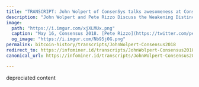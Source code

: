 ```yaml
---
title: "TRANSCRIPT: John Wolpert of ConsenSys talks awesomeness at Consensus 2018 CoinDeskLIVE"
description: "John Wolpert and Pete Rizzo Discuss the Weakening Distinciton Between Private and Public Blockchain."
image:
  path: "https://i.imgur.com/xjXLMUx.png"
  caption: "May 16, Consensus 2018. [Pete Rizzo](https://twitter.com/pete_rizzo_) of @Coindesk interviews [John Wolpert](https://twitter.com/jwolpert), ConsenSys Studios."
  og_image: "https://i.imgur.com/Nb95j0G.png"
permalink: bitcoin-history/transcripts/JohnWolpert-Consensus2018
redirect_to: https://infominer.id/transcripts/JohnWolpert-Consensus2018
canonical_url: https://infominer.id/transcripts/JohnWolpert-Consensus2018

---
```


depreciated content